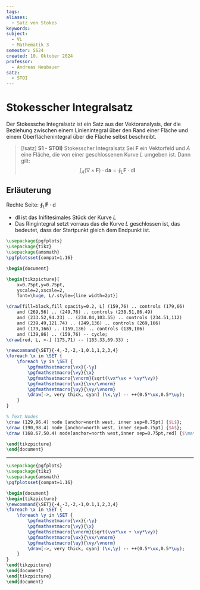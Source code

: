 ```yaml
---
tags: 
aliases:
  - Satz von Stokes
keywords: 
subject:
  - VL
  - Mathematik 3
semester: SS24
created: 10. Oktober 2024
professor:
  - Andreas Neubauer
satz:
  - STOI
---
```

 

# Stokesscher Integralsatz

Der Stokessche Integralsatz ist ein Satz aus der Vektoranalysis, der die Beziehung zwischen einem Linienintegral über den Rand einer Fläche und einem Oberflächenintegral über die Fläche selbst beschreibt.

> [!satz] **S1 - STOI)** Stokesscher Integralsatz
> Sei $\boldsymbol{F}$ ein Vektorfeld und $A$ eine Fläche, die von einer geschlossenen Kurve $L$ umgeben ist. Dann gilt:
> $$\int_{A}(\nabla \times \boldsymbol{F}) \cdot \mathrm{d} \boldsymbol{a}=\oint_L \boldsymbol{F} \cdot \mathrm{d} \boldsymbol{l}$$
> 

## Erläuterung

Rechte Seite: $\oint_{L} \boldsymbol{F}\cdot \mathrm{d}$

- $\mathrm{d} \boldsymbol{l}$ ist das Inifitesimales Stück der Kurve $L$
- Das Ringintegral setzt vorraus das die Kurve $L$ geschlossen ist, das bedeutet, dass der Startpunkt gleich dem Endpunkt ist.

```tikz
\usepackage{pgfplots}
\usepackage{tikz}
\usepackage{amsmath}
\pgfplotsset{compat=1.16}

\begin{document}

\begin{tikzpicture}[
    x=0.75pt,y=0.75pt,
    yscale=2,xscale=2,
    font=\huge, L/.style={line width=2pt}]

\draw[fill=black,fill opacity=0.2, L] (159,76) .. controls (179,66)
    and (269,56) .. (249,76) .. controls (238.51,86.49)
    and (233.52,94.23) .. (234.04,103.55) .. controls (234.51,112)
    and (239.49,121.74) .. (249,136) .. controls (269,166)
    and (179,166) .. (159,136) .. controls (139,106)
    and (139,86) .. (159,76) -- cycle;
\draw[red, L, <-] (175,71) -- (183.33,69.33) ;

\newcommand{\SET}{-4,-3,-2,-1,0.1,1,2,3,4}
\foreach \x in \SET {
    \foreach \y in \SET {
        \pgfmathsetmacro{\vx}{-\y}
        \pgfmathsetmacro{\vy}{\x}
        \pgfmathsetmacro{\vnorm}{sqrt(\vx*\vx + \vy*\vy)}
        \pgfmathsetmacro{\ux}{\vx/\vnorm}
        \pgfmathsetmacro{\uy}{\vy/\vnorm}        
        \draw[->, very thick, cyan] (\x,\y) -- ++(0.5*\ux,0.5*\uy);
    }
}

% Text Nodes
\draw (129,96.4) node [anchor=north west, inner sep=0.75pt] {$L$};
\draw (190,98.4) node [anchor=north west, inner sep=0.75pt] {$A$};
\draw (168.67,50.4) node[anchor=north west,inner sep=0.75pt,red] {$\mathrm{d}\boldsymbol{l}$};

\end{tikzpicture}
\end{document}
```

---

```tikz
\usepackage{pgfplots}
\usepackage{tikz}
\usepackage{amsmath}
\pgfplotsset{compat=1.16}

\begin{document}
\begin{tikzpicture}
\newcommand{\SET}{-4,-3,-2,-1,0.1,1,2,3,4}
\foreach \x in \SET {
    \foreach \y in \SET {
        \pgfmathsetmacro{\vx}{-\y}
        \pgfmathsetmacro{\vy}{\x}
        \pgfmathsetmacro{\vnorm}{sqrt(\vx*\vx + \vy*\vy)}
        \pgfmathsetmacro{\ux}{\vx/\vnorm}
        \pgfmathsetmacro{\uy}{\vy/\vnorm}        
        \draw[->, very thick, cyan] (\x,\y) -- ++(0.5*\ux,0.5*\uy);
    }
}
\end{tikzpicture}
\end{document}
\end{tikzpicture}
\end{document}

```